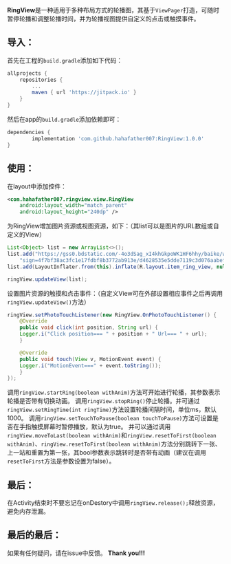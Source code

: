 **RingView**是一种适用于多种布局方式的轮播图，其基于`ViewPager`打造，可随时暂停轮播和调整轮播时间，并为轮播视图提供自定义的点击或触摸事件。

导入：
---
首先在工程的`build.gradle`添加如下代码：
```gradle
allprojects {
	repositories {
		...
		maven { url 'https://jitpack.io' }
	}
}
```
然后在app的`build.gradle`添加依赖即可：
```gradle
dependencies {
        implementation 'com.github.hahafather007:RingView:1.0.0'
}
```

使用：
---
在layout中添加控件：
```xml
<com.hahafather007.ringview.view.RingView
    android:layout_width="match_parent"
    android:layout_height="240dp" />
```
为RingView增加图片资源或视图资源，如下：（其list可以是图片的URL数组或自定义的View）
```java
List<Object> list = new ArrayList<>();
list.add("https://gss0.bdstatic.com/-4o3dSag_xI4khGkpoWK1HF6hhy/baike/w%3D268%3Bg%3D0/" +
	"sign=4f7bf38ac3fc1e17fdbf8b3772ab913e/d4628535e5dde7119c3d076aabefce1b9c1661ba.jpg");
list.add(LayoutInflater.from(this).inflate(R.layout.item_ring_view, null));

ringView.updateView(list);
```
设置图片资源的触摸和点击事件：（自定义View可在外部设置相应事件之后再调用`ringView.updateView()`方法）
```java
ringView.setPhotoTouchListener(new RingView.OnPhotoTouchListener() {
    @Override
    public void click(int position, String url) {
	Logger.i("Click position=== " + position + " Url=== " + url);
    }

    @Override
    public void touch(View v, MotionEvent event) {
	Logger.i("MotionEvent===" + event.toString());
    }
});
```
调用`ringView.startRing(boolean withAnim)`方法可开始进行轮播，其参数表示轮播是否带有切换动画。
调用`ringView.stopRing()`停止轮播。并可通过`ringView.setRingTime(int ringTime)`方法设置轮播间隔时间，单位ms，默认1000。
调用`ringView.setTouchToPause(boolean touchToPause)`方法可设置是否在手指触摸屏幕时暂停播放，默认为true。
并可以通过调用`ringView.moveToLast(boolean withAnim)`和`ringView.resetToFirst(boolean withAnim)`、`ringView.resetToFirst(boolean withAnim)`方法分别跳转下一张、上一站和重置为第一张，其bool参数表示跳转时是否带有动画（建议在调用`resetToFirst`方法是参数设置为false）。

最后：
---
在Activity结束时不要忘记在onDestory中调用`ringView.release();`释放资源，避免内存泄漏。

最后的最后：
--
如果有任何疑问，请在issue中反馈。
**Thank you!!!**
